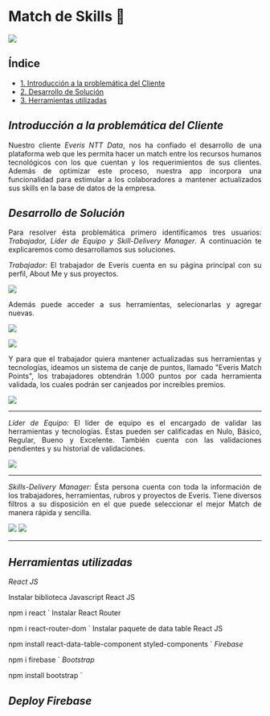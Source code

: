 <div style="text-align: justify">

# Match de Skills :mag_right:

![](https://i.ibb.co/pKnpg24/team-6.png)

## Índice

* [1. Introducción a la problemática del Cliente](#Introducción-a-la-problemática-del-Cliente)
* [2. Desarrollo de Solución](#Desarrollo-de-Solución)
* [3. Herramientas utilizadas](#Herramientas-utilizadas)



## *Introducción a la problemática del Cliente*

Nuestro cliente *Everis NTT Data*, nos ha confiado el desarrollo de una plataforma web que les permita hacer un match entre los recursos humanos tecnológicos con los que cuentan y los requerimientos de sus clientes. Además de optimizar este proceso, nuestra app incorpora una funcionalidad para estimular a los colaboradores a mantener actualizados sus skills en la base de datos de la empresa.

## *Desarrollo de Solución*
Para resolver ésta problemática primero identificamos tres usuarios: *Trabajador, Líder de Equipo y Skill-Delivery Manager*. A continuación te explicaremos como desarrollamos sus soluciones.


*Trabajador:*
El trabajador de Everis cuenta en su página principal con su perfil, About Me y sus proyectos.

![](https://i.ibb.co/DgbDw0Z/trabajador-1.jpg)

Además puede acceder a sus herramientas, selecionarlas y agregar nuevas.

![](https://i.ibb.co/7bNY94m/trabajador-2.jpg)

![](https://i.ibb.co/QY7Bdnr/trabajador-3.jpg)

Y para que el trabajador quiera mantener actualizadas sus herramientas y tecnologías, ideamos un sistema de canje de puntos, llamado "Everis Match Points", los trabajadores obtendrán 1.000 puntos por cada herramienta validada, los cuales podrán ser canjeados por increíbles premios.

![](https://i.ibb.co/qmsS3kh/trabajador-4.png)

---
*Líder de Equipo:*
El líder de equipo es el encargado de validar las herramientas y tecnologías. Éstas pueden ser calificadas en Nulo, Básico, Regular, Bueno y Excelente. También cuenta con las validaciones pendientes y su historial de validaciones.

![](https://i.ibb.co/BLhbQZg/lider-tecnico-1.png)

---

*Skills-Delivery Manager:*
Ésta persona cuenta con toda la información de los trabajadores, herramientas, rubros y proyectos de Everis. Tiene diversos filtros a su disposición en el que puede seleccionar el mejor Match de manera rápida y sencilla.


![](https://i.ibb.co/JjNTC7s/sdm-1.png)
![](https://i.ibb.co/LNS3Kvt/sdm-2.png)

---

## *Herramientas utilizadas*

*React JS*

Instalar biblioteca Javascript React JS

npm i react
`
Instalar React Router

npm i react-router-dom
`
Instalar paquete de data table React JS

npm install react-data-table-component styled-components
`
*Firebase*

npm i firebase
`
*Bootstrap*

npm install bootstrap
`

## *Deploy Firebase*
</div>